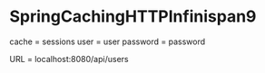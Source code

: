 # SpringCachingHTTPInfinispan9

cache = sessions
user = user
password = password

URL = localhost:8080/api/users
